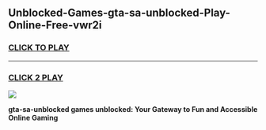 
## Unblocked-Games-gta-sa-unblocked-Play-Online-Free-vwr2i
<h3>
<a href="https://premium76.site?title=gta-sa-unblocked&ref=26A">CLICK TO PLAY</a></h3>
<hr>

<h3>
<a href="https://premium76.site?title=gta-sa-unblocked&ref=26A">CLICK 2 PLAY</a>
  
</h3>

<a href="https://premium76.site?title=gta-sa-unblocked&ref=26A"><img src="https://clearcache.store/games.png"></a>


**gta-sa-unblocked games unblocked: Your Gateway to Fun and Accessible Online Gaming**
